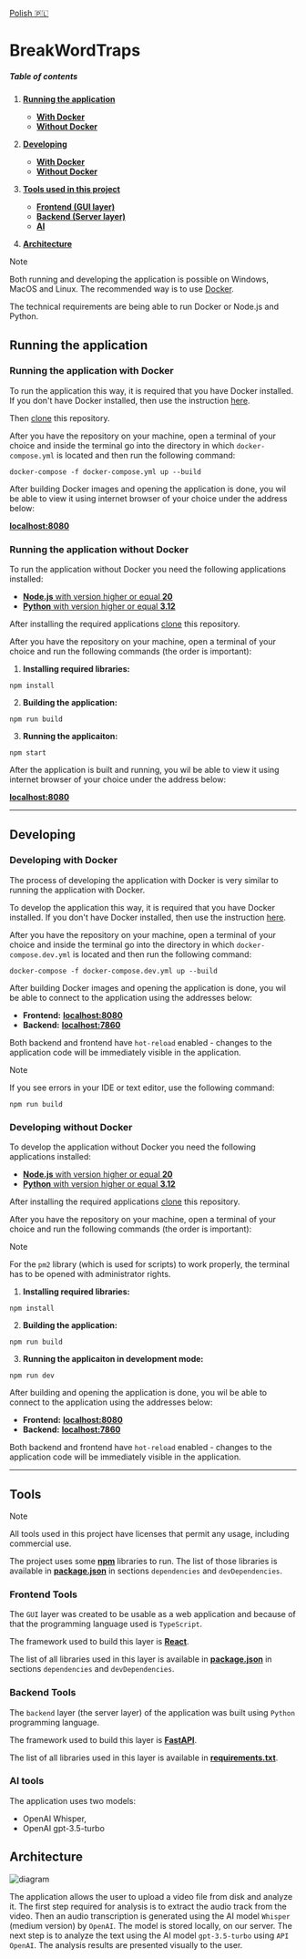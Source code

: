 [Polish :poland:](./README.md)

# BreakWordTraps

##### Table of contents

1. [**Running the application**](#running-the-application)

   - [**With Docker**](#running-the-application-with-docker)
   - [**Without Docker**](#running-the-application-without-docker)

2. [**Developing**](#developing)

   - [**With Docker**](#developing-with-docker)
   - [**Without Docker**](#developing-without-docker)

3. [**Tools used in this project**](#tools)
   - [**Frontend (GUI layer)**](#frontend-tools)
   - [**Backend (Server layer)**](#backend-tools)
   - [**AI**](#ai-tools)
4. [**Architecture**](#architecture)

</hr>

> [!Note]
> Both running and developing the application is possible on Windows, MacOS and Linux. The recommended way is to use [Docker](https://www.docker.com/).
>
> The technical requirements are being able to run Docker or Node.js and Python.

## Running the application

### Running the application with Docker

To run the application this way, it is required that you have Docker installed. If you don't have Docker installed, then use the instruction [here](https://docs.docker.com/get-started/get-docker/).

Then [clone](https://docs.github.com/en/repositories/creating-and-managing-repositories/cloning-a-repository) this repository.

After you have the repository on your machine, open a terminal of your choice and inside the terminal go into the directory in which `docker-compose.yml` is located and then run the following command:

```
docker-compose -f docker-compose.yml up --build
```

After building Docker images and opening the application is done, you wil be able to view it using internet browser of your choice under the address below:

[**localhost:8080**](http://localhost:8080)

### Running the application without Docker

To run the application without Docker you need the following applications installed:

- [**Node.js** with version higher or equal **20**](https://nodejs.org/en/download/package-manager/current)
- [**Python** with version higher or equal **3.12**](https://www.python.org/downloads/)

After installing the required applications [clone](https://docs.github.com/en/repositories/creating-and-managing-repositories/cloning-a-repository) this repository.

After you have the repository on your machine, open a terminal of your choice and run the following commands (the order is important):

1. **Installing required libraries:**

```
npm install
```

2. **Building the application:**

```
npm run build
```

3. **Running the applicaiton:**

```
npm start
```

After the application is built and running, you wil be able to view it using internet browser of your choice under the address below:

[**localhost:8080**](http://localhost:8080)

<hr>

## Developing

### Developing with Docker

The process of developing the application with Docker is very similar to running the application with Docker.

To develop the application this way, it is required that you have Docker installed. If you don't have Docker installed, then use the instruction [here](https://docs.docker.com/get-started/get-docker/).

After you have the repository on your machine, open a terminal of your choice and inside the terminal go into the directory in which `docker-compose.dev.yml` is located and then run the following command:

```
docker-compose -f docker-compose.dev.yml up --build
```

After building Docker images and opening the application is done, you wil be able to connect to the application using the addresses below:

- **Frontend:** [**localhost:8080**](http://localhost:8080)
- **Backend:** [**localhost:7860**](http://localhost:7860)

Both backend and frontend have `hot-reload` enabled - changes to the application code will be immediately visible in the application.

> [!Note]
> If you see errors in your IDE or text editor, use the following command:
>
> ```
> npm run build
> ```

### Developing without Docker

To develop the application without Docker you need the following applications installed:

- [**Node.js** with version higher or equal **20**](https://nodejs.org/en/download/package-manager/current)
- [**Python** with version higher or equal **3.12**](https://www.python.org/downloads/)

After installing the required applications [clone](https://docs.github.com/en/repositories/creating-and-managing-repositories/cloning-a-repository) this repository.

After you have the repository on your machine, open a terminal of your choice and run the following commands (the order is important):

> [!Note]
> For the `pm2` library (which is used for scripts) to work properly, the terminal has to be opened with administrator rights.

1. **Installing required libraries:**

```
npm install
```

2. **Building the application:**

```
npm run build
```

3. **Running the applicaiton in development mode:**

```
npm run dev
```

After building and opening the application is done, you wil be able to connect to the application using the addresses below:

- **Frontend:** [**localhost:8080**](http://localhost:8080)
- **Backend:** [**localhost:7860**](http://localhost:7860)

Both backend and frontend have `hot-reload` enabled - changes to the application code will be immediately visible in the application.

<hr>

## Tools

> [!Note]
> All tools used in this project have licenses that permit any usage, including commercial use.

The project uses some [**npm**](https://www.npmjs.com/) libraries to run. The list of those libraries is available in [**package.json**](./package.json) in sections `dependencies` and `devDependencies`.

### Frontend Tools

The `GUI` layer was created to be usable as a web application and because of that the programming language used is `TypeScript`.

The framework used to build this layer is [**React**](https://react.dev/).

The list of all libraries used in this layer is available in [**package.json**](./frontend/package.json) in sections `dependencies` and `devDependencies`.

### Backend Tools

The `backend` layer (the server layer) of the application was built using `Python` programming language.

The framework used to build this layer is [**FastAPI**](https://fastapi.tiangolo.com/).

The list of all libraries used in this layer is available in [**requirements.txt**](./backend/requirements.txt).

### AI tools
The application uses two models:
- OpenAI Whisper,
- OpenAI gpt-3.5-turbo

</hr>

## Architecture
![diagram](https://github.com/user-attachments/assets/81fe4668-0eed-48bf-bee9-eea3aadc6fc6)

The application allows the user to upload a video file from disk and analyze it. The first step required for analysis is to extract the audio track from the video. Then an audio transcription is generated using the AI model `Whisper` (medium version) by `OpenAI`. The model is stored locally, on our server. The next step is to analyze the text using the AI model `gpt-3.5-turbo` using `API OpenAI`. The analysis results are presented visually to the user.
